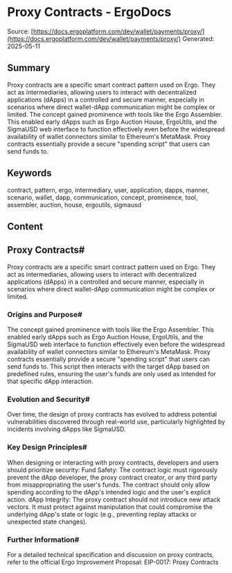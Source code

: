 # Proxy Contracts - ErgoDocs
Source: [https://docs.ergoplatform.com/dev/wallet/payments/proxy/](https://docs.ergoplatform.com/dev/wallet/payments/proxy/)
Generated: 2025-05-11

## Summary
Proxy contracts are a specific smart contract pattern used on Ergo. They act as intermediaries, allowing users to interact with decentralized applications (dApps) in a controlled and secure manner, especially in scenarios where direct wallet-dApp communication might be complex or limited. The concept gained prominence with tools like the Ergo Assembler. This enabled early dApps such as Ergo Auction House, ErgoUtils, and the SigmaUSD web interface to function effectively even before the widespread availability of wallet connectors similar to Ethereum's MetaMask. Proxy contracts essentially provide a secure "spending script" that users can send funds to.

## Keywords
contract, pattern, ergo, intermediary, user, application, dapps, manner, scenario, wallet, dapp, communication, concept, prominence, tool, assembler, auction, house, ergoutils, sigmausd

## Content
## Proxy Contracts#
Proxy contracts are a specific smart contract pattern used on Ergo. They act as intermediaries, allowing users to interact with decentralized applications (dApps) in a controlled and secure manner, especially in scenarios where direct wallet-dApp communication might be complex or limited.

### Origins and Purpose#
The concept gained prominence with tools like the Ergo Assembler. This enabled early dApps such as Ergo Auction House, ErgoUtils, and the SigmaUSD web interface to function effectively even before the widespread availability of wallet connectors similar to Ethereum's MetaMask.
Proxy contracts essentially provide a secure "spending script" that users can send funds to. This script then interacts with the target dApp based on predefined rules, ensuring the user's funds are only used as intended for that specific dApp interaction.

### Evolution and Security#
Over time, the design of proxy contracts has evolved to address potential vulnerabilities discovered through real-world use, particularly highlighted by incidents involving dApps like SigmaUSD.

### Key Design Principles#
When designing or interacting with proxy contracts, developers and users should prioritize security:
Fund Safety: The contract logic must rigorously prevent the dApp developer, the proxy contract creator, or any third party from misappropriating the user's funds. The contract should only allow spending according to the dApp's intended logic and the user's explicit action.
dApp Integrity: The proxy contract should not introduce new attack vectors. It must protect against manipulation that could compromise the underlying dApp's state or logic (e.g., preventing replay attacks or unexpected state changes).

### Further Information#
For a detailed technical specification and discussion on proxy contracts, refer to the official Ergo Improvement Proposal:
EIP-0017: Proxy Contracts
